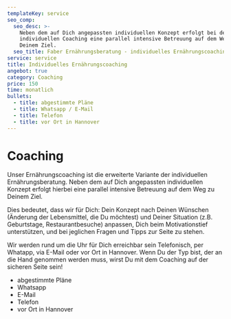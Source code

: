 ```yaml
---
templateKey: service
seo_comp:
  seo_desc: >-
    Neben dem auf Dich angepassten individuellen Konzept erfolgt bei dem
    individuellen Coaching eine parallel intensive Betreuung auf dem Weg zu
    Deinem Ziel.
  seo_title: Faber Ernährungsberatung - individuelles Ernährungscoaching
service: service
title: Individuelles Ernährungscoaching
angebot: true
category: Coaching
price: 150
time: monatlich
bullets:
  - title: abgestimmte Pläne
  - title: Whatsapp / E-Mail
  - title: Telefon
  - title: vor Ort in Hannover
---
```


# Coaching

Unser Ernährungscoaching ist die erweiterte Variante der individuellen Ernährungsberatung. Neben dem auf Dich angepassten individuellen Konzept erfolgt hierbei eine parallel intensive Betreuung auf dem Weg zu Deinem Ziel.

Dies bedeutet, dass wir für Dich: Dein Konzept nach Deinen Wünschen (Änderung der Lebensmittel, die Du möchtest) und Deiner Situation (z.B. Geburtstage, Restaurantbesuche) anpassen, Dich beim Motivationstief unterstützen, und bei jeglichen Fragen und Tipps zur Seite zu stehen.

Wir werden rund um die Uhr für Dich erreichbar sein Telefonisch, per Whatapp, via E-Mail oder vor Ort in Hannover. Wenn Du der Typ bist, der an die Hand genommen werden muss, wirst Du mit dem Coaching auf der sicheren Seite sein!

- abgestimmte Pläne
- Whatsapp
- E-Mail
- Telefon
- vor Ort in Hannover
